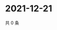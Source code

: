 # 2021-12-21

共 0 条

<!-- BEGIN WEIBO -->
<!-- 最后更新时间 Tue Dec 21 2021 10:27:52 GMT+0800 (China Standard Time) -->

<!-- END WEIBO -->
